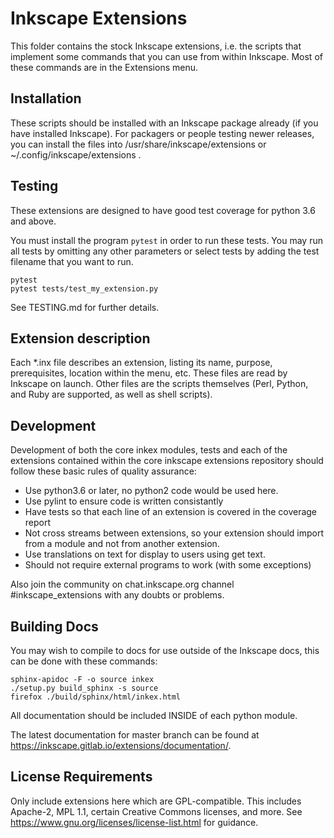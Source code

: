 # Inkscape Extensions

This folder contains the stock Inkscape extensions, i.e. the scripts that
implement some commands that you can use from within Inkscape. Most of
these commands are in the Extensions menu.

## Installation

These scripts should be installed with an Inkscape package already (if you have 
installed Inkscape). For packagers or people testing newer releases, you can 
install the files into /usr/share/inkscape/extensions or 
~/.config/inkscape/extensions .

## Testing

These extensions are designed to have good test coverage for python 3.6 and above.

You must install the program `pytest` in order to run these tests. You may run all tests by omitting any other parameters or select tests by adding the test filename that you want to run.

    pytest
    pytest tests/test_my_extension.py

See TESTING.md for further details.

## Extension description

Each *.inx file describes an extension, listing its name, purpose,
prerequisites, location within the menu, etc. These files are read by
Inkscape on launch. Other files are the scripts themselves (Perl,
Python, and Ruby are supported, as well as shell scripts).

## Development

Development of both the core inkex modules, tests and each of the extensions
contained within the core inkscape extensions repository should follow these
basic rules of quality assurance:

 * Use python3.6 or later, no python2 code would be used here.
 * Use pylint to ensure code is written consistantly
 * Have tests so that each line of an extension is covered in the coverage report
 * Not cross streams between extensions, so your extension should import from
   a module and not from another extension.
 * Use translations on text for display to users using get text.
 * Should not require external programs to work (with some exceptions)

Also join the community on chat.inkscape.org channel #inkscape_extensions with any
doubts or problems.

## Building Docs

You may wish to compile to docs for use outside of the Inkscape docs, this can 
be done with these commands:

    sphinx-apidoc -F -o source inkex
    ./setup.py build_sphinx -s source
    firefox ./build/sphinx/html/inkex.html

All documentation should be included INSIDE of each python module.

The latest documentation for master branch can be found at
https://inkscape.gitlab.io/extensions/documentation/.

## License Requirements

Only include extensions here which are GPL-compatible.  This includes
Apache-2, MPL 1.1, certain Creative Commons licenses, and more.  See
https://www.gnu.org/licenses/license-list.html for guidance.
